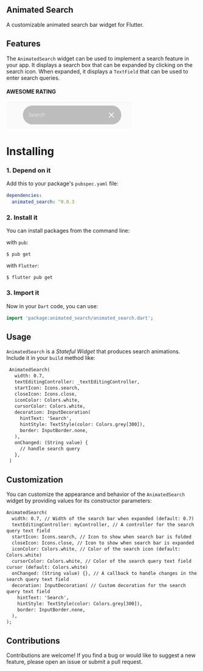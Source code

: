 <!--
This README describes the package. If you publish this package to pub.dev,
this README's contents appear on the landing page for your package.

For information about how to write a good package README, see the guide for
[writing package pages](https://dart.dev/guides/libraries/writing-package-pages).

For general information about developing packages, see the Dart guide for
[creating packages](https://dart.dev/guides/libraries/create-library-packages)
and the Flutter guide for
[developing packages and plugins](https://flutter.dev/developing-packages).
-->

## Animated Search

A customizable animated search bar widget for Flutter.


## Features

The `AnimatedSearch` widget can be used to implement a search feature in your app.
It displays a search box that can be expanded by clicking on the search icon.
When expanded, it displays a `TextField` that can be used to enter search queries.

#### AWESOME RATING
<img src="./screenshot/Screenshot.png">

# Installing

### 1. Depend on it

Add this to your package's `pubspec.yaml` file:

```yaml
dependencies:
  animated_search: ^0.0.3
```

### 2. Install it

You can install packages from the command line:

with `pub`:

```
$ pub get
```

with `Flutter`:

```
$ flutter pub get
```

### 3. Import it

Now in your `Dart` code, you can use:

```dart
import 'package:animated_search/animated_search.dart';
```

## Usage

`AnimatedSearch` is a _Stateful Widget_ that produces search animations.
Include it in your `build` method like:

```
 AnimatedSearch(
   width: 0.7,
   textEditingController: _textEditingController,
   startIcon: Icons.search,
   closeIcon: Icons.close,
   iconColor: Colors.white,
   cursorColor: Colors.white,
   decoration: InputDecoration(
     hintText: 'Search',
     hintStyle: TextStyle(color: Colors.grey[300]),
     border: InputBorder.none,
   ),
   onChanged: (String value) {
     // handle search query
   },
 )
```
## Customization
You can customize the appearance and behavior of the `AnimatedSearch` widget by providing values for its constructor parameters:

```
AnimatedSearch(
  width: 0.7, // Width of the search bar when expanded (default: 0.7)
  textEditingController: myController, // A controller for the search query text field
  startIcon: Icons.search, // Icon to show when search bar is folded
  closeIcon: Icons.close, // Icon to show when search bar is expanded
  iconColor: Colors.white, // Color of the search icon (default: Colors.white)
  cursorColor: Colors.white, // Color of the search query text field cursor (default: Colors.white)
  onChanged: (String value) {}, // A callback to handle changes in the search query text field
  decoration: InputDecoration( // Custom decoration for the search query text field
    hintText: 'Search',
    hintStyle: TextStyle(color: Colors.grey[300]),
    border: InputBorder.none,
  ),
);

```


## Contributions

Contributions are welcome! If you find a bug or would like to suggest a new feature, please open an issue or submit a pull request.
